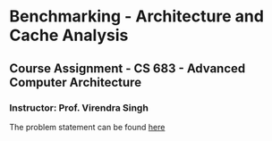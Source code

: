 # Benchmarking - Architecture and Cache Analysis

## Course Assignment - CS 683 - Advanced Computer Architecture

### Instructor: Prof. Virendra Singh

The problem statement can be found [here](https://github.com/rohankalbag/cs683-iitb/blob/main/CS_683_Assignment_1.pdf)

